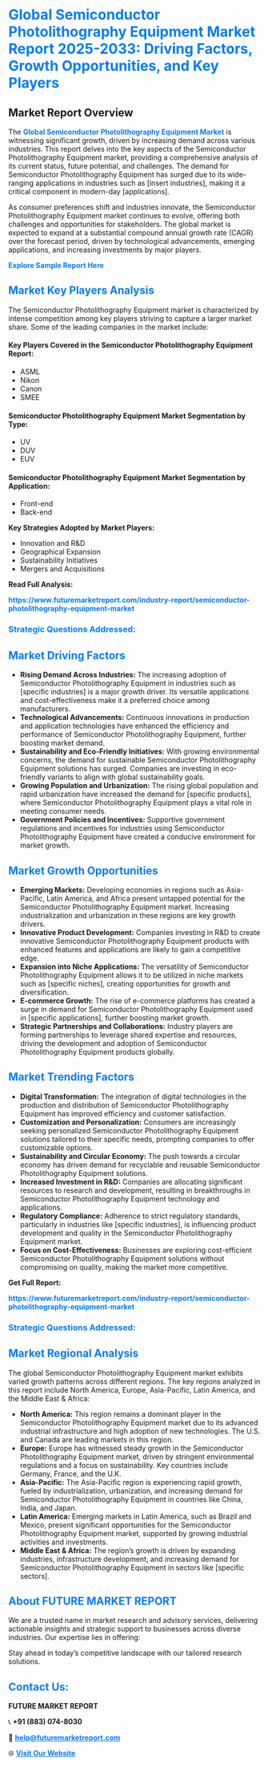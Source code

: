 <h1 style="color: #007BFF;">Global Semiconductor Photolithography Equipment Market Report 2025-2033: Driving Factors, Growth Opportunities, and Key Players</h1>

<section id="overview">
<h2>Market Report Overview</h2>
<p>The <a href="https://www.futuremarketreport.com/industry-report/semiconductor-photolithography-equipment-market" style="color: #007BFF; text-decoration: none;"><strong>Global Semiconductor Photolithography Equipment Market</strong></a> is witnessing significant growth, driven by increasing demand across various industries. This report delves into the key aspects of the Semiconductor Photolithography Equipment market, providing a comprehensive analysis of its current status, future potential, and challenges. The demand for Semiconductor Photolithography Equipment has surged due to its wide-ranging applications in industries such as [insert industries], making it a critical component in modern-day [applications].</p>
<p>As consumer preferences shift and industries innovate, the Semiconductor Photolithography Equipment market continues to evolve, offering both challenges and opportunities for stakeholders. The global market is expected to expand at a substantial compound annual growth rate (CAGR) over the forecast period, driven by technological advancements, emerging applications, and increasing investments by major players.</p>
</section>

<section id="overview">
<p><a href="https://www.futuremarketreport.com/request-sample/reportId=58936" style="color: #007BFF; text-decoration: none;"><strong>Explore Sample Report Here</strong></a></p>
</section>

<section id="key-players">
<h2 style="color: #007BFF;">Market Key Players Analysis</h2>
<p>The Semiconductor Photolithography Equipment market is characterized by intense competition among key players striving to capture a larger market share. Some of the leading companies in the market include:</p>
<h4>Key Players Covered in the Semiconductor Photolithography Equipment Report:</h4>
<ul><li>ASML</li><li>Nikon</li><li>Canon</li><li>SMEE</li></ul>
<h4>Semiconductor Photolithography Equipment Market Segmentation by Type:</h4>
<ul><li>UV</li><li>DUV</li><li>EUV</li></ul>

<h4>Semiconductor Photolithography Equipment Market Segmentation by Application:</h4>
<ul><li>Front-end</li><li>Back-end</li></ul>
<p><strong>Key Strategies Adopted by Market Players:</strong></p>
<ul>
<li>Innovation and R&D</li>
<li>Geographical Expansion</li>
<li>Sustainability Initiatives</li>
<li>Mergers and Acquisitions</li>
</ul>
</section>

<section>
<p><strong>Read Full Analysis: </strong></p><a href="https://www.futuremarketreport.com/industry-report/semiconductor-photolithography-equipment-market" style="color: #007BFF; text-decoration: none;"><strong>https://www.futuremarketreport.com/industry-report/semiconductor-photolithography-equipment-market</strong></a>
<h3 style="color: #007BFF;">Strategic Questions Addressed:</h3>
</section>

<section id="driving-factors">
<h2 style="color: #007BFF;">Market Driving Factors</h2>
<ul>
<li><strong>Rising Demand Across Industries:</strong> The increasing adoption of Semiconductor Photolithography Equipment in industries such as [specific industries] is a major growth driver. Its versatile applications and cost-effectiveness make it a preferred choice among manufacturers.</li>
<li><strong>Technological Advancements:</strong> Continuous innovations in production and application technologies have enhanced the efficiency and performance of Semiconductor Photolithography Equipment, further boosting market demand.</li>
<li><strong>Sustainability and Eco-Friendly Initiatives:</strong> With growing environmental concerns, the demand for sustainable Semiconductor Photolithography Equipment solutions has surged. Companies are investing in eco-friendly variants to align with global sustainability goals.</li>
<li><strong>Growing Population and Urbanization:</strong> The rising global population and rapid urbanization have increased the demand for [specific products], where Semiconductor Photolithography Equipment plays a vital role in meeting consumer needs.</li>
<li><strong>Government Policies and Incentives:</strong> Supportive government regulations and incentives for industries using Semiconductor Photolithography Equipment have created a conducive environment for market growth.</li>
</ul>
</section>

<section id="growth-opportunities">
<h2 style="color: #007BFF;">Market Growth Opportunities</h2>
<ul>
<li><strong>Emerging Markets:</strong> Developing economies in regions such as Asia-Pacific, Latin America, and Africa present untapped potential for the Semiconductor Photolithography Equipment market. Increasing industrialization and urbanization in these regions are key growth drivers.</li>
<li><strong>Innovative Product Development:</strong> Companies investing in R&D to create innovative Semiconductor Photolithography Equipment products with enhanced features and applications are likely to gain a competitive edge.</li>
<li><strong>Expansion into Niche Applications:</strong> The versatility of Semiconductor Photolithography Equipment allows it to be utilized in niche markets such as [specific niches], creating opportunities for growth and diversification.</li>
<li><strong>E-commerce Growth:</strong> The rise of e-commerce platforms has created a surge in demand for Semiconductor Photolithography Equipment used in [specific applications], further boosting market growth.</li>
<li><strong>Strategic Partnerships and Collaborations:</strong> Industry players are forming partnerships to leverage shared expertise and resources, driving the development and adoption of Semiconductor Photolithography Equipment products globally.</li>
</ul>
</section>

<section id="trending-factors">
<h2 style="color: #007BFF;">Market Trending Factors</h2>
<ul>
<li><strong>Digital Transformation:</strong> The integration of digital technologies in the production and distribution of Semiconductor Photolithography Equipment has improved efficiency and customer satisfaction.</li>
<li><strong>Customization and Personalization:</strong> Consumers are increasingly seeking personalized Semiconductor Photolithography Equipment solutions tailored to their specific needs, prompting companies to offer customizable options.</li>
<li><strong>Sustainability and Circular Economy:</strong> The push towards a circular economy has driven demand for recyclable and reusable Semiconductor Photolithography Equipment solutions.</li>
<li><strong>Increased Investment in R&D:</strong> Companies are allocating significant resources to research and development, resulting in breakthroughs in Semiconductor Photolithography Equipment technology and applications.</li>
<li><strong>Regulatory Compliance:</strong> Adherence to strict regulatory standards, particularly in industries like [specific industries], is influencing product development and quality in the Semiconductor Photolithography Equipment market.</li>
<li><strong>Focus on Cost-Effectiveness:</strong> Businesses are exploring cost-efficient Semiconductor Photolithography Equipment solutions without compromising on quality, making the market more competitive.</li>
</ul>
</section>

<section>
<p><strong>Get Full Report: </strong></p><a href="https://www.futuremarketreport.com/industry-report/semiconductor-photolithography-equipment-market" style="color: #007BFF; text-decoration: none;"><strong>https://www.futuremarketreport.com/industry-report/semiconductor-photolithography-equipment-market</strong></a>
<h3 style="color: #007BFF;">Strategic Questions Addressed:</h3>
</section>


<section id="regional-analysis">
<h2 style="color: #007BFF;">Market Regional Analysis</h2>
<p>The global Semiconductor Photolithography Equipment market exhibits varied growth patterns across different regions. The key regions analyzed in this report include North America, Europe, Asia-Pacific, Latin America, and the Middle East & Africa:</p>
<ul>
<li><strong>North America:</strong> This region remains a dominant player in the Semiconductor Photolithography Equipment market due to its advanced industrial infrastructure and high adoption of new technologies. The U.S. and Canada are leading markets in this region.</li>
<li><strong>Europe:</strong> Europe has witnessed steady growth in the Semiconductor Photolithography Equipment market, driven by stringent environmental regulations and a focus on sustainability. Key countries include Germany, France, and the U.K.</li>
<li><strong>Asia-Pacific:</strong> The Asia-Pacific region is experiencing rapid growth, fueled by industrialization, urbanization, and increasing demand for Semiconductor Photolithography Equipment in countries like China, India, and Japan.</li>
<li><strong>Latin America:</strong> Emerging markets in Latin America, such as Brazil and Mexico, present significant opportunities for the Semiconductor Photolithography Equipment market, supported by growing industrial activities and investments.</li>
<li><strong>Middle East & Africa:</strong> The region’s growth is driven by expanding industries, infrastructure development, and increasing demand for Semiconductor Photolithography Equipment in sectors like [specific sectors].</li>
</ul>
</section>

<footer>
<h2 style="color: #007BFF;">About FUTURE MARKET REPORT</h2>
<p>We are a trusted name in market research and advisory services, delivering actionable insights and strategic support to businesses across diverse industries. Our expertise lies in offering:</p>

<p>Stay ahead in today’s competitive landscape with our tailored research solutions.</p>

<h2 style="color: #007BFF;">Contact Us:</h2>
<p><strong>FUTURE MARKET REPORT</strong></p>
<p>📞 <strong>+91 (883) 074-8030</strong></p>
<p>📧 <strong><a href="mailto:help@futuremarketreport.com" style="color: #007BFF;">help@futuremarketreport.com</a></strong></p>
<p>🌐 <strong><a href="https://www.futuremarketreport.com/" style="color: #007BFF;">Visit Our Website</a></strong></p>
</footer>